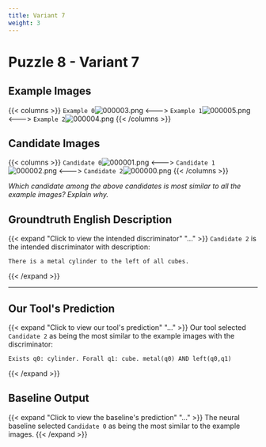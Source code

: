 ```yaml
---
title: Variant 7
weight: 3
---
```


# Puzzle 8 - Variant 7

## Example Images
{{< columns >}}
`Example 0`![000003.png](/clevr-variants/train/fovariant-7/render/images/CLEVR_val_000003.png)
<--->
`Example 1`![000005.png](/clevr-variants/train/fovariant-7/render/images/CLEVR_val_000005.png)
<--->
`Example 2`![000004.png](/clevr-variants/train/fovariant-7/render/images/CLEVR_val_000004.png)
{{< /columns >}}

## Candidate Images
{{< columns >}}
`Candidate 0`![000001.png](/clevr-variants/train/fovariant-7/render/images/CLEVR_val_000001.png)
<--->
`Candidate 1`![000002.png](/clevr-variants/train/fovariant-7/render/images/CLEVR_val_000002.png)
<--->
`Candidate 2`![000000.png](/clevr-variants/train/fovariant-7/render/images/CLEVR_val_000000.png)
{{< /columns >}}

*Which candidate among the above candidates is most similar to all the example images? Explain why.*

## Groundtruth English Description

{{< expand "Click to view the intended discriminator" "..." >}}
`Candidate 2` is the intended discriminator with description:
```plaintext 
There is a metal cylinder to the left of all cubes.
```
{{< /expand >}}

---



## Our Tool's Prediction

{{< expand "Click to view our tool's prediction" "..." >}}
Our tool selected `Candidate 2` as being the most similar to the example images with the discriminator:
```plaintext
Exists q0: cylinder. Forall q1: cube. metal(q0) AND left(q0,q1)
```
{{< /expand >}}



## Baseline Output

{{< expand "Click to view the baseline's prediction" "..." >}}
The neural baseline selected `Candidate 0` as being the most similar to the example images.
{{< /expand >}}

